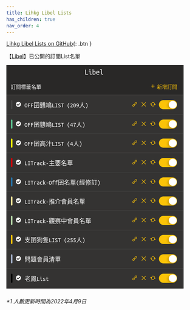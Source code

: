 ```yaml
---
title: Lihkg Libel Lists
has_children: true
nav_order: 4
---
```


[Lihkg Libel Lists on GitHub](https://github.com/Zetho77GH/Lihkg-Libel-Lists){: .btn }

【[Libel](https://kitce.github.io/libel/)】已公開的訂閱List名單

  <p>
     <img src="./Img/P_List.png" alt="Lists" />
  </p>

<h6>*1 人數更新時間為2022年4月9日</h6>
